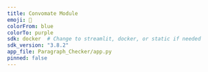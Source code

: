 ```yaml
---
title: Convomate Module
emoji: 🚀
colorFrom: blue
colorTo: purple
sdk: docker  # Change to streamlit, docker, or static if needed
sdk_version: "3.8.2"
app_file: Paragraph_Checker/app.py
pinned: false
---
```

